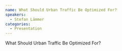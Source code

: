 ```yaml
--- 
name: What Should Urban Traffic Be Optimized For? 
speakers: 
  - Stefan Lämmer
categories:
  - Presentation
---
```


What Should Urban Traffic Be Optimized For?